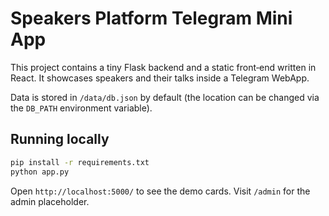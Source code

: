 # Speakers Platform Telegram Mini App

This project contains a tiny Flask backend and a static front‑end written in React. It showcases speakers and their talks inside a Telegram WebApp.

Data is stored in `/data/db.json` by default (the location can be changed via the `DB_PATH` environment variable).

## Running locally

```bash
pip install -r requirements.txt
python app.py
```

Open `http://localhost:5000/` to see the demo cards. Visit `/admin` for the admin placeholder.